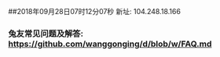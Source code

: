 ##2018年09月28日07时12分07秒 新址: 104.248.18.166
### 兔友常见问题及解答: https://github.com/wanggonging/d/blob/w/FAQ.md
